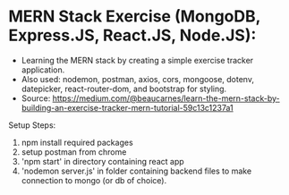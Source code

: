 # MERN Stack Exercise (MongoDB, Express.JS, React.JS, Node.JS):
- Learning the MERN stack by creating a simple exercise tracker application.
- Also used: nodemon, postman, axios, cors, mongoose, dotenv, datepicker, react-router-dom, and bootstrap for styling.
- Source: https://medium.com/@beaucarnes/learn-the-mern-stack-by-building-an-exercise-tracker-mern-tutorial-59c13c1237a1

Setup Steps:
1. npm install required packages
2. setup postman from chrome
3. 'npm start' in directory containing react app
4. 'nodemon server.js' in folder containing backend files to make connection to mongo (or db of choice).

